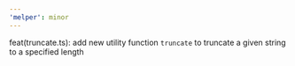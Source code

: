 ```yaml
---
'melper': minor
---
```


feat(truncate.ts): add new utility function `truncate` to truncate a given string to a specified length
